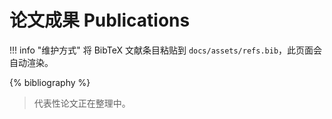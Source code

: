 # 论文成果 Publications

!!! info "维护方式"
    将 BibTeX 文献条目粘贴到 `docs/assets/refs.bib`，此页面会自动渲染。

{% bibliography %}

> 代表性论文正在整理中。
